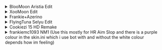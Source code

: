 <details>

<summary>BlooMoon Aristia Edit</summary>

[Download](https://drive.google.com/file/d/1XcaPqJEkntlSPjwkDo2L9uqPoBdajR3v/view?usp=sharing)

https://github.com/user-attachments/assets/c12c4b42-7035-4e5d-bbea-d870f3a13bee
</details>

<details>

<summary>XooMoon Edit</summary>

[Download](https://drive.google.com/file/d/1HROMycWGfYQ9jMmQMsU73_a4fAdz7xFU/view?usp=sharing)

https://github.com/user-attachments/assets/a60247c8-ca56-4486-acd3-a50cc2b2ab59
</details>

<details>

<summary>Frankie+Azerino</summary>

[Download](https://drive.google.com/file/d/1NF-c2VreTr2nsqS_dxtTutC9QyMW2UY8/view?usp=sharing)

https://github.com/user-attachments/assets/0c9ab1ff-7870-4118-9dd0-31fb9f278157
</details>

<details>

<summary>FlyingTuna Selyu Edit</summary>

[Download](https://drive.google.com/file/d/13bjaElPKCl93yzB7cgrsDw688yf46wYl/view?usp=sharing)

https://github.com/user-attachments/assets/05786757-6939-4568-a218-60817ce9b292
</details>

<details>

<summary>Cookiezi 15 HD Remake</summary>

[Download](https://drive.google.com/file/d/1S5J2wMIZ9A9jCf4lj9KOXwpg_VMHV88S/view?usp=sharing)

https://github.com/user-attachments/assets/5fd13571-a566-4297-bee8-edd80abb2d5c
</details>

<details>

<summary>frankiemc1093 NM1 (Use this mostly for HR Aim Slop and there is a purple colour in the skin.ini which i use bot with and without the white colour depends how im feeling)</summary>
[Download](https://drive.google.com/file/d/1XKRXrapvdEavv_4w-pCshOMGE3JmgFk2/view?usp=sharing)

https://github.com/user-attachments/assets/b7eb677e-1fca-48d6-a4f3-cac9fec4c66c
</details>


